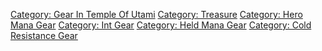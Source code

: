 [Category: Gear In Temple Of
Utami](Category:_Gear_In_Temple_Of_Utami "wikilink") [Category:
Treasure](Category:_Treasure "wikilink") [Category: Hero Mana
Gear](Category:_Hero_Mana_Gear "wikilink") [Category: Int
Gear](Category:_Int_Gear "wikilink") [Category: Held Mana
Gear](Category:_Held_Mana_Gear "wikilink") [Category: Cold Resistance
Gear](Category:_Cold_Resistance_Gear "wikilink")
